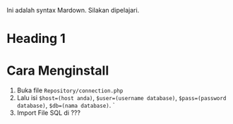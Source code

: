 Ini adalah syntax Mardown. Silakan dipelajari.

# Heading 1

# Cara Menginstall

1. Buka file `Repository/connection.php`
2. Lalu isi `$host=(host anda)`, `$user=(username database)`, `$pass=(password database)`, `$db=(nama database)`. 
`
3. Import File SQL di ???
